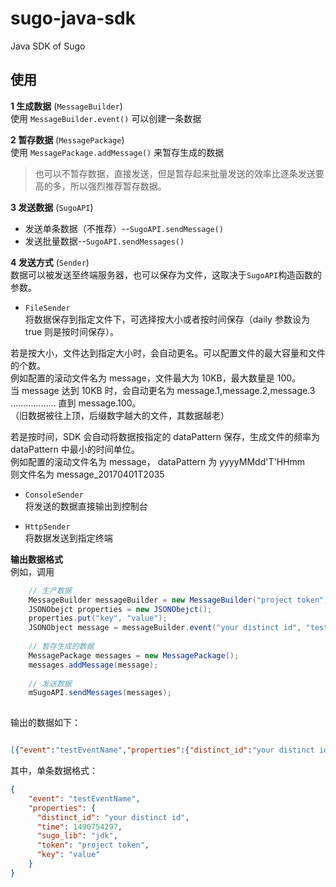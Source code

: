 # sugo-java-sdk
Java SDK of Sugo

## 使用  

**1 生成数据** (`MessageBuilder`)  
使用 `MessageBuilder.event()` 可以创建一条数据  

**2 暂存数据** (`MessagePackage`)  
使用 `MessagePackage.addMessage()` 来暂存生成的数据   
> 也可以不暂存数据，直接发送，但是暂存起来批量发送的效率比逐条发送要高的多，所以强烈推荐暂存数据。  

**3 发送数据** (`SugoAPI`)   
- 发送单条数据（不推荐）--`SugoAPI.sendMessage()`   
- 发送批量数据--`SugoAPI.sendMessages()`  

**4 发送方式** (`Sender`)  
数据可以被发送至终端服务器，也可以保存为文件，这取决于`SugoAPI`构造函数的参数。   

- `FileSender`   
将数据保存到指定文件下，可选择按大小或者按时间保存（daily 参数设为 true 则是按时间保存）。   

若是按大小，文件达到指定大小时，会自动更名。可以配置文件的最大容量和文件的个数。   
例如配置的滚动文件名为 message，文件最大为 10KB，最大数量是 100。   
当 message 达到 10KB 时，会自动更名为 message.1,message.2,message.3 ……………… 直到 message.100。   
（旧数据被往上顶，后缀数字越大的文件，其数据越老）   

若是按时间，SDK 会自动将数据按指定的 dataPattern 保存，生成文件的频率为 dataPattern 中最小的时间单位。   
例如配置的滚动文件名为 message， dataPattern 为 yyyyMMdd'T'HHmm    
则文件名为 message_20170401T2035   


- `ConsoleSender`  
将发送的数据直接输出到控制台   


- `HttpSender`  
将数据发送到指定终端   


**输出数据格式**   
例如，调用   
```java   
    // 生产数据
    MessageBuilder messageBuilder = new MessageBuilder("project token");   
    JSONObejct properties = new JSONObejct();
    properties.put("key", "value");
    JSONObject message = messageBuilder.event("your distinct id", "testEventName", properties);   // 得到包装后的 Message  
    
    // 暂存生成的数据   
    MessagePackage messages = new MessagePackage();
    messages.addMessage(message);
    
    // 发送数据   
    mSugoAPI.sendMessages(messages);
    
```   
输出的数据如下：   

```json   

[{"event":"testEventName","properties":{"distinct_id":"your distinct id","time":1490792691,"sugo_lib":"jdk","token":"project token","key":"value"}}]

```  

其中，单条数据格式：   
```json   
{
    "event": "testEventName",
    "properties": {
      "distinct_id": "your distinct id",
      "time": 1490754297,
      "sugo_lib": "jdk",
      "token": "project token",
      "key": "value"
    }
}
```